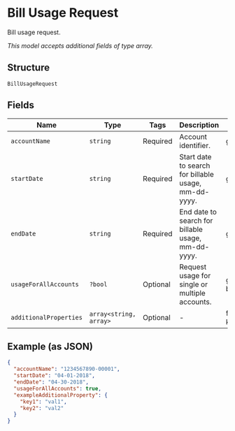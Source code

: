 
# Bill Usage Request

Bill usage request.

*This model accepts additional fields of type array.*

## Structure

`BillUsageRequest`

## Fields

| Name | Type | Tags | Description | Getter | Setter |
|  --- | --- | --- | --- | --- | --- |
| `accountName` | `string` | Required | Account identifier. | getAccountName(): string | setAccountName(string accountName): void |
| `startDate` | `string` | Required | Start date to search for billable usage, mm-dd-yyyy. | getStartDate(): string | setStartDate(string startDate): void |
| `endDate` | `string` | Required | End date to search for billable usage, mm-dd-yyyy. | getEndDate(): string | setEndDate(string endDate): void |
| `usageForAllAccounts` | `?bool` | Optional | Request usage for single or multiple accounts. | getUsageForAllAccounts(): ?bool | setUsageForAllAccounts(?bool usageForAllAccounts): void |
| `additionalProperties` | `array<string, array>` | Optional | - | findAdditionalProperty(string key): array | additionalProperty(string key, array value): void |

## Example (as JSON)

```json
{
  "accountName": "1234567890-00001",
  "startDate": "04-01-2018",
  "endDate": "04-30-2018",
  "usageForAllAccounts": true,
  "exampleAdditionalProperty": {
    "key1": "val1",
    "key2": "val2"
  }
}
```

